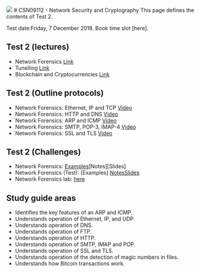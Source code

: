 <img src="https://github.com/billbuchanan/csn09112/blob/master/zadditional/top_csn09112.png"/>
# CSN09112 - Network Security and Cryptography</h1>
This page defines the contents of Test 2.

Test date:Friday, 7 December 2018. Book time slot [here].

## Test 2 (lectures)

* Network Forensics [Link](http://www.asecuritysite.com/subjects/chapter09)
* Tunelling [Link](https://www.asecuritysite.com/cryptobook/crypto07)
* Blockchain and Cryptocurrencies [Link](http://www.asecuritysite.com/cryptobook/crypto10)

## Test 2 (Outline protocols)

* Network Forensics: Ethernet, IP and TCP [Video](https://asecuritysite.com/information/videos?sortBy=video%3Awww.youtube.com%2Fembed%2FCGMtK4woT_I)
* Network Forensics: HTTP and DNS [Video](https://asecuritysite.com/information/videos?sortBy=video%3Awww.youtube.com%2Fembed%2FC1NCH3S8NAQ)
* Network Forensics: ARP and ICMP [Video](https://asecuritysite.com/information/videos?sortBy=video%3Awww.youtube.com%2Fembed%2FxVXa2jk7CxM)
* Network Forensics: SMTP, POP-3, IMAP-4 [Video](https://asecuritysite.com/information/videos?sortBy=video%3Awww.youtube.com%2Fembed%2F1L4lKRMTzFM)
* Network Forensics: SSL and TLS [Video](https://asecuritysite.com/information/videos?sortBy=video%3Awww.youtube.com%2Fembed%2FwhPgoZpsu6Y)

## Test 2 (Challenges)

* Network Forensics: [Examples](https://asecuritysite.com/forensics/pcap)[Notes][Slides]
* Network Forensics (Test): [Examples] [Notes](https://asecuritysite.com/public/unit09.pdf)[Slides](https://asecuritysite.com/book_chap08.pdf)
* Network Forensics lab: [here](https://asecuritysite.com/log/csn09112_lab08.pdf)

## Study guide areas

* Identifies the key features of an ARP and ICMP.
* Understands operation of Ethernet, IP, and UDP.
* Understands operation of DNS.
* Understands operation of FTP.
* Understands operation of HTTP.
* Understands operation of SMTP, IMAP and POP.
* Understands operation of SSL and TLS.
* Understands operation of the detection of magic numbers in files.
* Understands how Bitcoin transactions work.


